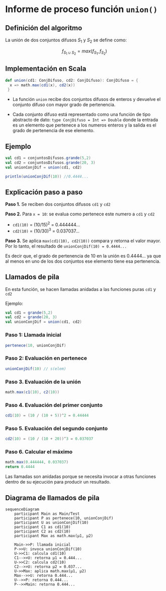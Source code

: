 # Informe de proceso función `union()`


## Definición del algoritmo

La unión de dos conjuntos difusos $S_1$ y $S_2$ se define como:

$$
f_{S_1 \cup S_2} = max(f_{S_1}, f_{S_2})
$$


## Implementación en Scala


```scala
def union(cd1: ConjDifuso, cd2: ConjDifuso): ConjDifuso = {
  x => math.max(cd1(x), cd2(x))
 }
```

- La función `union` recibe dos conjuntos difusos de enteros y devuelve el conjunto difuso con mayor grado de pertenencia.

- Cada conjunto difuso está representado como una función de tipo abstracto de dato: `type ConjDifuso = Int => Double`
donde la entrada es un elemento que pertenece a los numeros enteros y la salida es el grado de pertenencia de ese elemento.


  
## Ejemplo


```scala
val cd1 = conjuntosDifusos.grande(5,2)
val cd2 = conjuntosDifusos.grande(20, 3)
val unionConjDif = union(cd1, cd2)

println(unionConjDif(10)) //0.4444...
```


## Explicación paso a paso

**Paso 1.** Se reciben dos conjuntos difusos `cd1` y `cd2`

**Paso 2.** Para `x = 10`: se evalua como pertenece este numero a `cd1` y `cd2`

- `cd1(10)` = $(10/15)^2$ = 0.444444...
- `cd2(10)` = $(10/30)^3$ = 0.037037...

**Paso 3.** Se aplica `max(cd1(10), cd2(10))` compara y retorna el valor mayor. 
Por lo tanto, el resultado de `unionConjDif(10) = 0.4444...`

Es decir que, el grado de pertenencia de 10 en la unión es 0.4444... ya que al menos en uno de los dos conjuntos ese elemento tiene esa pertenencia.


## Llamados de pila


En esta función, se hacen llamadas anidadas a las funciones puras `cd1` y `cd2`

Ejemplo:

```scala
val cd1 = grande(5,2)
val cd2 = grande(20, 3)
val unionConjDif = union(cd1, cd2)
```

### Paso 1: Llamada inicial

```scala
pertenece(10, unionConjDif)
```

### Paso 2: Evaluación en pertenece

```scala
unionConjDif(10) // s(elem)
```

### Paso 3. Evaluación de la unión

```scala
math.max(c1(10), c2(10))
```

### Paso 4. Evaluación del primer conjunto

```scala
cd1(10) = (10 / (10 + 5))^2 = 0.44444
```

### Paso 5. Evaluación del segundo conjunto

```scala
cd2(10) = (10 / (10 + 20))^3 = 0.037037
```

### Paso 6. Calcular el máximo

```scala
math.max(0.444444, 0.037037)
return 0.4444
```

Las llamadas son anidadas porque se necesita invocar a otras funciones dentro de su ejecución para producir un resultado.


## Diagrama de llamados de pila

```mermaid
sequenceDiagram
    participant Main as Main/Test
    participant P as pertenece(10, unionConjDif)
    participant U as unionConjDif(10)
    participant C1 as cd1(10)
    participant C2 as cd2(10)
    participant Max as math.max(μ1, μ2)

    Main->>P: llamada inicial
    P->>U: invoca unionConjDif(10)
    U->>C1: calcula cd1(10)
    C1-->>U: retorna μ1 = 0.444...
    U->>C2: calcula cd2(10)
    C2-->>U: retorna μ2 = 0.037...
    U->>Max: aplica math.max(μ1, μ2)
    Max-->>U: retorna 0.444...
    U-->>P: retorna 0.444...
    P-->>Main: retorna 0.444... 
```